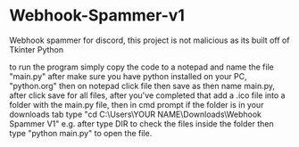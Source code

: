 # Webhook-Spammer-v1
Webhook spammer for discord, this project is not malicious as its built off of Tkinter Python

to run the program simply copy the code to a notepad and name the file "main.py" after make sure you have python installed on your PC, "python.org" then on notepad click file then save as then name main.py, after click save for all files, after you've completed that add a .ico file into a folder with the main.py file, then in cmd prompt if the folder is in your downloads tab type "cd C:\Users\YOUR NAME\Downloads\Webhook Spammer V1" e.g.
after type DIR to check the files inside the folder then type "python main.py" to open the file.
